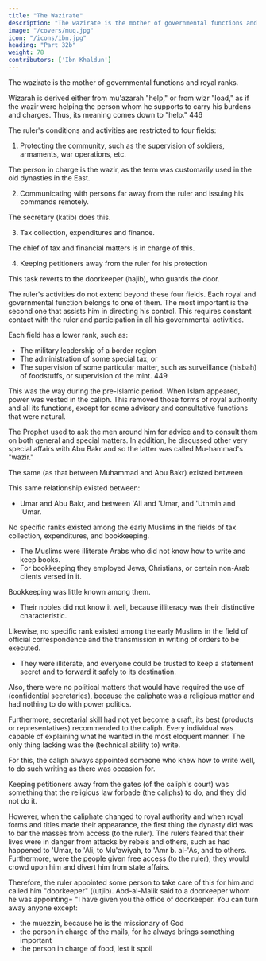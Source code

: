 ```yaml
---
title: "The Wazirate"
description: "The wazirate is the mother of governmental functions and royal ranks"
image: "/covers/muq.jpg"
icon: "/icons/ibn.jpg"
heading: "Part 32b"
weight: 78
contributors: ['Ibn Khaldun']
---
```



The wazirate is the mother of governmental functions and royal ranks. 

Wizarah is derived either from mu'azarah "help," or from wizr "load," as if the wazir were helping the person whom he supports to carry his burdens and charges. Thus, its meaning comes down to "help." 446

The ruler's conditions and activities are restricted to four fields:

1. Protecting the community, such as the supervision of soldiers, armaments, war operations, etc.

The person in charge is the wazir, as the term was customarily used in the old dynasties in the East<!-- , and as it is still used at this time in the West -->.

2. Communicating with persons far away from the ruler and issuing his commands remotely.

The secretary (katib) does this. 

<!--  in place or in time, 448 and the execution of orders concerning persons with whom the ruler has no direct contact. The man in charge is . -->

3. Tax collection, expenditures and finance. 

The chief of tax and financial matters is in charge of this. <!-- , and the safe handling of these things in all their aspects. The man in charge is the . In the contemporary East, he is called the wazir. -->

4. Keeping petitioners away from the ruler for his protection

<!-- , so that they do not crowd upon him and divert him from his affairs.  -->This task reverts to the doorkeeper (hajib), who guards the door.


The ruler's activities do not extend beyond these four fields. Each royal and governmental function belongs to one of them. The most important is the second one that assists him in directing his  control. This requires constant contact with the ruler and participation in all his governmental activities. 

Each field has a lower rank, such as:

- The military leadership of a border region
- The administration of some special tax, or
- The supervision of some particular matter, such as surveillance (hisbah) of foodstuffs, or supervision of the mint. 449 

<!-- All these activities are concerned with particular conditions. The persons in charge are, therefore, subordinate to those in general supervision, and the latter outrank them. -->

This was the way during the pre-Islamic period. When Islam appeared, power was vested in the caliph. This removed those forms of royal authority and all its functions, except for some advisory and consultative functions that were natural<!--  and continued to exist because they were unavoidable -->. 

The Prophet used to ask the men around him for advice and to consult them on both general and special matters. In addition, he discussed other very special affairs with Abu Bakr and so the latter was called <!-- . Certain Arabs familiar with the situation in the Persian, Byzantine, and Abyssinian dynasties, called Abu Bakr, therefore, --> Mu-hammad's "wazir." <!-- The word wazir was not known (originally) among the Muslims, because the simplicity of Islam had done away with royal ranks.  -->

The same  (as that between Muhammad and Abu Bakr) existed between

This same relationship existed between:
- Umar and Abu Bakr, and between 'Ali and 'Umar, and 'Uthmin and 'Umar. 

No specific ranks existed among the early Muslims in the fields of tax collection, expenditures, and bookkeeping. 
- The Muslims were illiterate Arabs who did not know how to write and keep books. 
- For bookkeeping they employed Jews, Christians, or certain non-Arab clients versed in it. 

Bookkeeping was little known among them. 
- Their nobles did not know it well, because illiteracy was their distinctive characteristic.

Likewise, no specific rank existed among the early Muslims in the field of official correspondence and the transmission in writing of orders to be executed.
- They were illiterate, and everyone could be trusted to keep a statement secret and to
forward it safely to its destination. 

Also, there were no political matters that would have required the use of (confidential secretaries), because the caliphate was a religious matter and had nothing to do with power politics. 

Furthermore, secretarial skill had not yet become a craft, its best (products or representatives) recommended to the caliph. Every individual was capable of explaining what he wanted in the most eloquent manner. The only thing lacking was the (technical ability to) write.

For this, the caliph always appointed someone who knew how to write well, to do such writing as there was occasion for.

Keeping petitioners away from the gates (of the caliph's court) was something that the religious law forbade (the caliphs) to do, and they did not do it. 

However, when the caliphate changed to royal authority and when royal forms and titles made their appearance, the first thing the dynasty did was to bar the masses from access (to the ruler). The rulers feared that their lives were in danger from attacks by rebels and others, such as had happened to 'Umar, to 'Ali, to Mu'awiyah, to 'Amr b. al-'As, and to others. Furthermore, were the people given free access (to the ruler), they would crowd upon him and divert him from state affairs. 

Therefore, the ruler appointed some person to take care of this for him and called him "doorkeeper" ((utjib). Abd-al-Malik said to a doorkeeper whom he was appointing= "I have given you the office of doorkeeper. You can turn away anyone except:
- the muezzin, because he is the missionary of God
- the person in charge of the mails, for he always brings something important
- the person in charge of food, lest it spoil <!-- 450 -->

